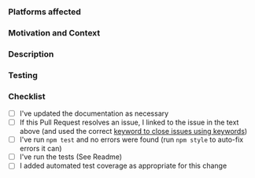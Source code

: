 <!--
Please make sure the checklist boxes are all checked before submitting the PR.

Thanks!
-->

### Platforms affected



### Motivation and Context
<!-- Why is this change required? What problem does it solve? -->
<!-- If it fixes an open issue, please link to the issue here. -->



### Description



### Testing
<!-- Please describe in detail how you tested your changes. -->



### Checklist
<!-- Place and x inside the [ ] to indicate completion -->

- [ ] I've updated the documentation as necessary
- [ ] If this Pull Request resolves an issue, I linked to the issue in the text above (and used the correct [keyword to close issues using keywords](https://help.github.com/articles/closing-issues-using-keywords/))
- [ ] I've run `npm test` and no errors were found (run `npm style` to auto-fix errors it can)
- [ ] I've run the tests (See Readme)
- [ ] I added automated test coverage as appropriate for this change